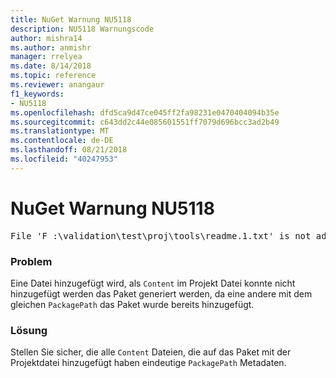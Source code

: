 ```yaml
---
title: NuGet Warnung NU5118
description: NU5118 Warnungscode
author: mishra14
ms.author: anmishr
manager: rrelyea
ms.date: 8/14/2018
ms.topic: reference
ms.reviewer: anangaur
f1_keywords:
- NU5118
ms.openlocfilehash: dfd5ca9d47ce045ff2fa98231e0470404094b35e
ms.sourcegitcommit: c643dd2c44e085601551ff7079d696bcc3ad2b49
ms.translationtype: MT
ms.contentlocale: de-DE
ms.lasthandoff: 08/21/2018
ms.locfileid: "40247953"
---
```

# <a name="nuget-warning-nu5118"></a>NuGet Warnung NU5118
<pre>File 'F :\validation\test\proj\tools\readme.1.txt' is not added because the package already contains file 'tools\readme.txt'</pre>

### <a name="issue"></a>Problem

Eine Datei hinzugefügt wird, als `Content` im Projekt Datei konnte nicht hinzugefügt werden das Paket generiert werden, da eine andere mit dem gleichen `PackagePath` das Paket wurde bereits hinzugefügt.


### <a name="solution"></a>Lösung

Stellen Sie sicher, die alle `Content` Dateien, die auf das Paket mit der Projektdatei hinzugefügt haben eindeutige `PackagePath` Metadaten.

